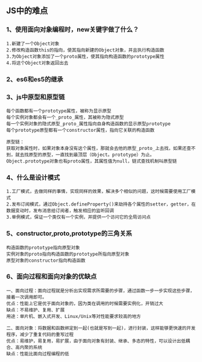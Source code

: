 ## JS中的难点

### 1、使用面向对象编程时，new关键字做了什么？
    1.新建了一个Object对象
    2.修改构造函数this的指向，使其指向新建的Object对象，并且执行构造函数
    3.为Object对象添加了一个proto属性，使其指向构造函数的prototype属性
    4.将这个Object对象返回出去

### 2、es6和es5的继承
### 3、js中原型和原型链
    每个函数都有一个prototype属性，被称为显示原型
    每个实例对象都会有一个_proto_属性，其被称为隐式原型
    每一个实例对象的隐式原型_proto_属性指向自身构造函数的显示原型prototype
    每个prototype原型都有一个constructor属性，指向它关联的构造函数

    原型链：
    获取对象属性时，如果对象本身没有这个属性，那就会去他的原型_proto_上去找，如果还查不到，就去找原型的原型，一直找到最顶层（Object。prototype）为止。Object.prototype对象也有proto属性，其属性值为null，链式查找机制叫原型链
### 4、什么是设计模式
    1.工厂模式，去做同样的事情，实现同样的效果，解决多个相似的问题，这时候需要使用工厂模式
    2.发布订阅模式，通过Object.defineProperty()来劫持各个属性的setter，getter，在数据变动时，发布消息给订阅者，触发相应的监听回调
    3.单例模式，保证一个类仅有一个实例，并提供一个访问它的全局访问点
### 5、constructor,proto,prototype的三角关系
    构造函数的prototype指向原型对象
    实例对象的proto指向构造函数的prototype所指向原型对象
    原型对象的constructor指向构造函数
### 6、面向过程和面向对象的优缺点
    一、面向过程：面向过程就是分析出实现需求所需要的步骤，通过函数一步一步实现这些步骤，接着一次调用即可。
    优点：性能上它是优于面向对象的，因为类在调用的时候需要实例化，开销过大
    缺点：不易维护、复用、扩展
    用途：单片机、嵌入式开发、Linux/Unix等对性能要求较高的地方

    二、面向对象：将数据和函数绑定到一起(也就是写到一起)，进行封装，这样能够更快速的开发程序，减少了重复代码的重写过程
    优点：易维护，易复用，易扩展，由于面向对象有封装、继承、多态的特性，可以设计出低耦合、高内聚的系统
    缺点：性能比面向过程编程的低
